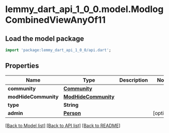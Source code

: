 # lemmy_dart_api_1_0_0.model.ModlogCombinedViewAnyOf11

## Load the model package
```dart
import 'package:lemmy_dart_api_1_0_0/api.dart';
```

## Properties
Name | Type | Description | Notes
------------ | ------------- | ------------- | -------------
**community** | [**Community**](Community.md) |  | 
**modHideCommunity** | [**ModHideCommunity**](ModHideCommunity.md) |  | 
**type** | **String** |  | 
**admin** | [**Person**](Person.md) |  | [optional] 

[[Back to Model list]](../README.md#documentation-for-models) [[Back to API list]](../README.md#documentation-for-api-endpoints) [[Back to README]](../README.md)


